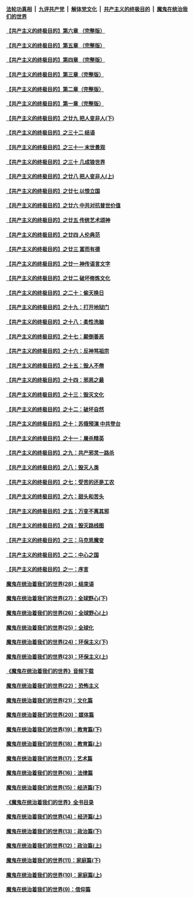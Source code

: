 ####  [法轮功真相](../../../../basic/blob/master/README.md?t=06211531) &nbsp;|&nbsp; [九评共产党](../../../../9ping.md/blob/master/README.md?t=06211531) &nbsp;|&nbsp; [解体党文化](../../../../jtdwh.md/blob/master/README.md?t=06211531)  &nbsp;|&nbsp; [共产主义的终极目的](../../../../gczydzjmd.md/blob/master/README.md?t=06211531) &nbsp;|&nbsp; [魔鬼在统治我们的世界](../../../../mgztzwmdsj.md/blob/master/README.md?t=06211531) 

#### [【共产主义的终极目的】第六章 （完整版）](../pages/nsc422/n11428913.md?t=06211531) 

#### [【共产主义的终极目的】第五章 （完整版）](../pages/nsc422/n11428912.md?t=06211531) 

#### [【共产主义的终极目的】第四章 （完整版）](../pages/nsc422/n11428907.md?t=06211531) 

#### [【共产主义的终极目的】第三章（完整版）](../pages/nsc422/n11428848.md?t=06211531) 

#### [【共产主义的终极目的】第二章（完整版）](../pages/nsc422/n11428831.md?t=06211531) 

#### [【共产主义的终极目的】第一章（完整版）](../pages/nsc422/n11417651.md?t=06211531) 

#### [【共产主义的终极目的】之廿九 把人变非人(下)](../pages/nsc422/n11344140.md?t=06211531) 

#### [【共产主义的终极目的】之三十二 结语](../pages/nsc422/n11360535.md?t=06211531) 

#### [【共产主义的终极目的】之三十一 末世景观](../pages/nsc422/n11351129.md?t=06211531) 

#### [【共产主义的终极目的】之三十 几成狼世界](../pages/nsc422/n11348280.md?t=06211531) 

#### [【共产主义的终极目的】之廿八 把人变非人(上)](../pages/nsc422/n11340492.md?t=06211531) 

#### [【共产主义的终极目的】之廿七 以恨立国](../pages/nsc422/n11336944.md?t=06211531) 

#### [【共产主义的终极目的】之廿六 中共对抗普世价值](../pages/nsc422/n11324785.md?t=06211531) 

#### [【共产主义的终极目的】之廿五 传统艺术颂神](../pages/nsc422/n11296396.md?t=06211531) 

#### [【共产主义的终极目的】之廿四 人伦典范](../pages/nsc422/n11296397.md?t=06211531) 

#### [【共产主义的终极目的】之廿三 富而有德](../pages/nsc422/n11283598.md?t=06211531) 

#### [【共产主义的终极目的】之廿一 神传语言文字](../pages/nsc422/n11263265.md?t=06211531) 

#### [【共产主义的终极目的】之廿二 破坏修炼文化](../pages/nsc422/n11245728.md?t=06211531) 

#### [【共产主义的终极目的】之二十：偷天换日](../pages/nsc422/n11238846.md?t=06211531) 

#### [【共产主义的终极目的】之十九：打开地狱门](../pages/nsc422/n11206376.md?t=06211531) 

#### [【共产主义的终极目的】之十八：柔性洗脑](../pages/nsc422/n11199994.md?t=06211531) 

#### [【共产主义的终极目的】之十七：颠倒善恶](../pages/nsc422/n11179782.md?t=06211531) 

#### [【共产主义的终极目的】之十六：反神骂祖宗](../pages/nsc422/n11166798.md?t=06211531) 

#### [【共产主义的终极目的】之十五：毁人不倦](../pages/nsc422/n11166792.md?t=06211531) 

#### [【共产主义的终极目的】之十四：邪恶之最](../pages/nsc422/n11150249.md?t=06211531) 

#### [【共产主义的终极目的】之十三：毁灭文化](../pages/nsc422/n11135227.md?t=06211531) 

#### [【共产主义的终极目的】之十二：破坏自然](../pages/nsc422/n11135214.md?t=06211531) 

#### [【共产主义的终极目的】之十：苏俄预演 中共登台](../pages/nsc422/n11118424.md?t=06211531) 

#### [【共产主义的终极目的】之十一：屠杀精英](../pages/nsc422/n11118442.md?t=06211531) 

#### [【共产主义的终极目的】之九：共产邪灵一路杀](../pages/nsc422/n11114139.md?t=06211531) 

#### [【共产主义的终极目的】之八：毁灭人类](../pages/nsc422/n11108503.md?t=06211531) 

#### [【共产主义的终极目的】之七：受苦的还是工农](../pages/nsc422/n11101809.md?t=06211531) 

#### [【共产主义的终极目的】之六：甜头和苦头](../pages/nsc422/n11096971.md?t=06211531) 

#### [【共产主义的终极目的】之五：万变不离其邪](../pages/nsc422/n11091285.md?t=06211531) 

#### [【共产主义的终极目的】之四：毁灭路线图](../pages/nsc422/n11086284.md?t=06211531) 

#### [【共产主义的终极目的】之三：马克思魔变](../pages/nsc422/n11061941.md?t=06211531) 

#### [【共产主义的终极目的】之二：中心之国](../pages/nsc422/n11047728.md?t=06211531) 

#### [【共产主义的终极目的】之一：序言](../pages/nsc422/n11086077.md?t=06211531) 

#### [魔鬼在统治着我们的世界(28)：结束语](../pages/nsc422/n10936246.md?t=06211531) 

#### [魔鬼在统治着我们的世界(27)：全球野心(下)](../pages/nsc422/n10928319.md?t=06211531) 

#### [魔鬼在统治着我们的世界(26)：全球野心(上)](../pages/nsc422/n10900318.md?t=06211531) 

#### [魔鬼在统治着我们的世界(25)：全球化](../pages/nsc422/n10788205.md?t=06211531) 

#### [魔鬼在统治着我们的世界(24)：环保主义(下)](../pages/nsc422/n10695307.md?t=06211531) 

#### [魔鬼在统治着我们的世界(23)：环保主义(上)](../pages/nsc422/n10688613.md?t=06211531) 

#### [《魔鬼在统治着我们的世界》音频下载](../pages/nsc422/n10635553.md?t=06211531) 

#### [魔鬼在统治着我们的世界(22)：恐怖主义](../pages/nsc422/n10614727.md?t=06211531) 

#### [魔鬼在统治着我们的世界(21)：文化篇](../pages/nsc422/n10597706.md?t=06211531) 

#### [魔鬼在统治着我们的世界(20)：媒体篇](../pages/nsc422/n10586579.md?t=06211531) 

#### [魔鬼在统治着我们的世界(19)：教育篇(下)](../pages/nsc422/n10564808.md?t=06211531) 

#### [魔鬼在统治着我们的世界(18)：教育篇(上)](../pages/nsc422/n10526970.md?t=06211531) 

#### [魔鬼在统治着我们的世界(17)：艺术篇](../pages/nsc422/n10499093.md?t=06211531) 

#### [魔鬼在统治着我们的世界(16)：法律篇](../pages/nsc422/n10485969.md?t=06211531) 

#### [魔鬼在统治着我们的世界(15)：经济篇(下)](../pages/nsc422/n10469975.md?t=06211531) 

#### [《魔鬼在统治着我们的世界》全书目录](../pages/nsc422/n10464261.md?t=06211531) 

#### [魔鬼在统治着我们的世界(14)：经济篇(上)](../pages/nsc422/n10457370.md?t=06211531) 

#### [魔鬼在统治着我们的世界(13)：政治篇(下)](../pages/nsc422/n10448270.md?t=06211531) 

#### [魔鬼在统治着我们的世界(12)：政治篇(上)](../pages/nsc422/n10444576.md?t=06211531) 

#### [魔鬼在统治着我们的世界(11)：家庭篇(下)](../pages/nsc422/n10440961.md?t=06211531) 

#### [魔鬼在统治着我们的世界(10)：家庭篇(上)](../pages/nsc422/n10435448.md?t=06211531) 

#### [魔鬼在统治着我们的世界(9)：信仰篇](../pages/nsc422/n10432159.md?t=06211531) 

